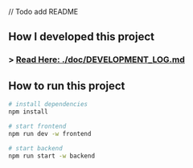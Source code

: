 // Todo add README

## How I developed this project

### \> [Read Here: ./doc/DEVELOPMENT_LOG.md](./doc/DEVELOPMENT_LOG.md)

## How to run this project

```bash
# install dependencies
npm install

# start frontend
npm run dev -w frontend

# start backend
npm run start -w backend
```
